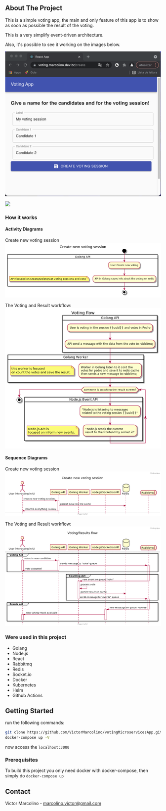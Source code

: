

## About The Project
This is a simple voting app, the main and only feature of this app is to show as soon as possible the result of the voting.

This is a very simplify event-driven architecture.

Also, it's possible to see it working on the images below.


![](./docs/img/demo-voting-app-create.png)

![](./docs/img/demo-voting-app.gif)

### How it works

#### Activity Diagrams
Create new voting session
![](./docs/img/activity-Create_new_voting_session.png)

The Voting and Result workflow:
![](./docs/img/activity-Voting_flow.png)
#### Sequence Diagrams
Create new voting session
![](./docs/img/sequence-Create_new_voting_session.png)

The Voting and Result workflow:
![](./docs/img/sequence-ResultVoting.png)
### Were used in this project

* Golang
* Node.js
* React
* Rabbitmq
* Redis
* Socket.io
* Docker
* Kubernetes
* Helm
* Github Actions



<!-- GETTING STARTED -->
## Getting Started
run the following commands:
```sh
git clone https://github.com/VictorMarcolino/votingMicroservicesApp.git
docker-compose up -V
```
now access the `localhost:3000`

### Prerequisites

To build this project you only need docker with docker-compose, then simply do `docker-compose up` 


<!-- CONTACT -->
## Contact

Victor Marcolino - marcolino.victor@gmail.com






